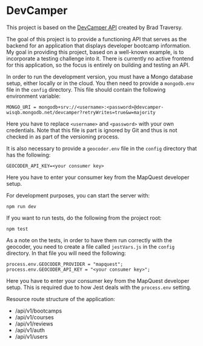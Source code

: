 # DevCamper

This project is based on the [DevCamper API](https://github.com/bradtraversy/devcamper-api) created by Brad Traversy.

The goal of this project is to provide a functioning API that serves as the backend for an application that displays developer bootcamp information. My goal in providing this project, based on a well-known example, is to incorporate a testing challenge into it. There is currently no active frontend for this application, so the focus is entirely on building and testing an API.

In order to run the development version, you must have a Mongo database setup, either locally or in the cloud. You then need to provide a `mongodb.env` file in the `config` directory. This file should contain the following environment variable:

```
MONGO_URI = mongodb+srv://<username>:<password>@devcamper-wisqb.mongodb.net/devcamper?retryWrites=true&w=majority
```

Here you have to replace `<username>` and `<password>` with your own credentials. Note that this file is part is ignored by Git and thus is not checked in as part of the versioning process.

It is also necessary to provide a `geocoder.env` file in the `config` directory that has the following:

```
GEOCODER_API_KEY=<your consumer key>
```

Here you have to enter your consumer key from the MapQuest developer setup.

For development purposes, you can start the server with:

```
npm run dev
```

If you want to run tests, do the following from the project root:

```
npm test
```

As a note on the tests, in order to have them run correctly with the geocoder, you need to create a file called `jestVars.js` in the `config` directory. In that file you will need the following:

```
process.env.GEOCODER_PROVIDER = "mapquest";
process.env.GEOCODER_API_KEY = "<your consumer key>";
```

Here you have to enter your consumer key from the MapQuest developer setup. This is required due to how Jest deals with the `process.env` setting.

Resource route structure of the application:

- /api/v1/bootcamps
- /api/v1/courses
- /api/v1/reviews
- /api/v1/auth
- /api/v1/users
